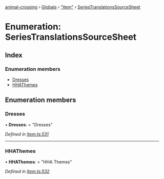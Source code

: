[animal-crossing](../README.md) › [Globals](../globals.md) › ["Item"](../modules/_item_.md) › [SeriesTranslationsSourceSheet](_item_.seriestranslationssourcesheet.md)

# Enumeration: SeriesTranslationsSourceSheet

## Index

### Enumeration members

* [Dresses](_item_.seriestranslationssourcesheet.md#dresses)
* [HHAThemes](_item_.seriestranslationssourcesheet.md#hhathemes)

## Enumeration members

###  Dresses

• **Dresses**: = "Dresses"

*Defined in [Item.ts:531](https://github.com/Norviah/animal-crossing/blob/2672d28/module/types/Item.ts#L531)*

___

###  HHAThemes

• **HHAThemes**: = "HHA Themes"

*Defined in [Item.ts:532](https://github.com/Norviah/animal-crossing/blob/2672d28/module/types/Item.ts#L532)*
